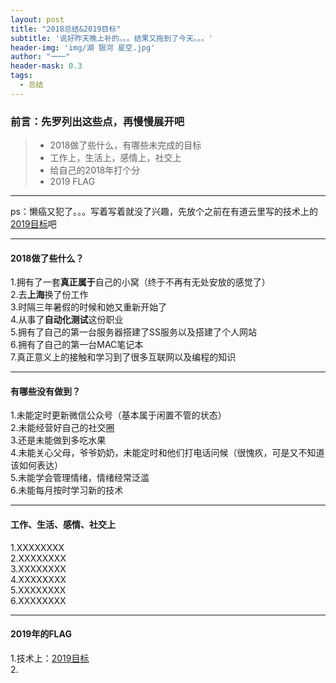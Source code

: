 ```yaml
---
layout: post
title: "2018总结&2019目标"
subtitle: '说好昨天晚上补的。。。结果又拖到了今天。。。'
header-img: 'img/湖 银河 星空.jpg'
author: "一一"
header-mask: 0.3
tags:
  - 总结
---
```

### 前言：先罗列出这些点，再慢慢展开吧
> * 2018做了些什么，有哪些未完成的目标
> * 工作上，生活上，感情上，社交上
> * 给自己的2018年打个分
> * 2019 FLAG

---
ps：懒癌又犯了。。。写着写着就没了兴趣，先放个之前在有道云里写的技术上的[2019目标](http://note.youdao.com/noteshare?id=2f7bdf389dd6f263de7cd1d6dde9090b)吧

---
#### 2018做了些什么？
1.拥有了一套**真正属于**自己的小窝（终于不再有无处安放的感觉了）<br>
2.去**上海**换了份工作<br>
3.时隔三年暑假的时候和她又重新开始了<br>
4.从事了**自动化测试**这份职业<br>
5.拥有了自己的第一台服务器搭建了SS服务以及搭建了个人网站<br>
6.拥有了自己的第一台MAC笔记本<br>
7.真正意义上的接触和学习到了很多互联网以及编程的知识<br>

----
#### 有哪些没有做到？
1.未能定时更新微信公众号（基本属于闲置不管的状态）<br>
2.未能经营好自己的社交圈<br>
3.还是未能做到多吃水果<br>
4.未能关心父母，爷爷奶奶，未能定时和他们打电话问候（很愧疚，可是又不知道该如何表达）<br>
5.未能学会管理情绪，情绪经常泛滥<br>
6.未能每月按时学习新的技术<br>

---
#### 工作、生活、感情、社交上
1.XXXXXXXX<br>
2.XXXXXXXX<br>
3.XXXXXXXX<br>
4.XXXXXXXX<br>
5.XXXXXXXX<br>
6.XXXXXXXX<br>

---
#### 2019年的FLAG
1.技术上：[2019目标](http://note.youdao.com/noteshare?id=2f7bdf389dd6f263de7cd1d6dde9090b)<br>
2.

